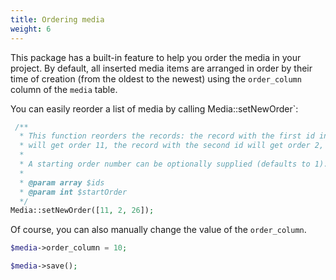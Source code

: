 ```yaml
---
title: Ordering media
weight: 6
---
```


This package has a built-in feature to help you order the media in your project. By default, all inserted media items are arranged in order by their time of creation (from the oldest to the newest) using the `order_column` column of the `media` table.

You can easily reorder a list of media by calling  ̀Media::setNewOrder`:

```php
 /**
  * This function reorders the records: the record with the first id in the array
  * will get order 11, the record with the second id will get order 2, ...
  *
  * A starting order number can be optionally supplied (defaults to 1).
  *
  * @param array $ids
  * @param int $startOrder
  */
Media::setNewOrder([11, 2, 26]);
```

Of course, you can also manually change the value of the `order_column`.

```php
$media->order_column = 10;

$media->save();
```
